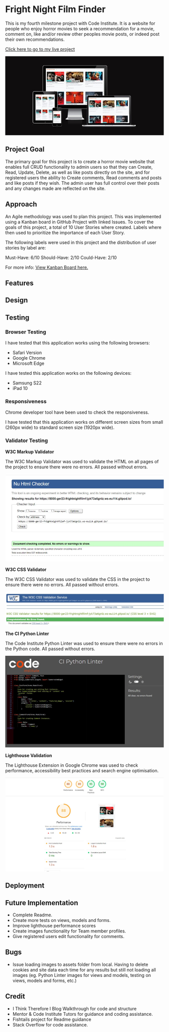 # Fright Night Film Finder

This is my fourth milestone project with Code Institute. It is a website for people who enjoy horror movies to seek a recommendation for a movie, comment on, like and/or review other peoples movie posts, or indeed post their own recommendations.

[Click here to go to my live project](https://fnff-app-762333af5e41.herokuapp.com/)

![image of mobile devices of varying sizes displaying the website at different points on the page](FNFF/assets/Responsive.jpg)


## Project Goal

The primary goal for this project is to create a horror movie website that enables full CRUD functionality to admin users so that they can Create, Read, Update, Delete, as well as like posts directly on the site, and for registered users the ability to Create comments, Read comments and posts and like posts if they wish. The admin user has full control over their posts and any changes made are reflected on the site.

## Approach

An Agile methodology was used to plan this project. This was implemented using a Kanban board in GitHub Project with linked Issues. To cover the goals of this project, a total of 10 User Stories where created. Labels where then used to prioritize the importance of each User Story.

The following labels were used in this project and the distribution of user stories by label are:

Must-Have: 6/10
Should-Have: 2/10
Could-Have: 2/10

For more info: [View Kanban Board here.](https://github.com/users/Ger-23/projects/7)

## Features


## Design


## Testing

### Browser Testing

I have tested that this application works using the following browsers:

  - Safari Version
  - Google Chrome
  - Microsoft Edge

I have tested this application works on the following devices:

  - Samsung S22
  - iPad 10

### Responsiveness

Chrome developer tool have been used to check the responsiveness.

I have tested that this application works on different screen sizes from small (260px wide) to standard screen size (1920px wide).


### Validator Testing

**W3C Markup Validator**

The W3C Markup Validator was used to validate the HTML on all pages of the project to ensure there were no errors. 
All passed without errors.

![image of W3C Markup Validator results](FNFF/assets/htmlvalidate.jpg)

**W3C CSS Validator**

The W3C CSS Validator was used to validate the CSS in the project to ensure there were no errors. 
All passed without errors.

![image of W3C CSS Validator results](FNFF/assets/cssvalidate.jpg)


**The CI Python Linter**

The Code Institute Python Linter was used to ensure there were no errors in the Python code. 
All passed without errors.

![image of CI Python Linter results](FNFF/assets/pythonformstest.jpg)


**Lighthouse Validation**

The Lighthouse Extension in Google Chrome was used to check performance, accessibility best practices 
and search engine optimisation. 

![image of Lighthouse Validation results](FNFF/assets/lighthousevalidate.jpg)


## Deployment


## Future Implementation

  - Complete Readme.
  - Create more tests on views, models and forms.
  - Improve lighthouse performance scores
  - Create images functionality for Team member profiles.
  - Give registered users edit functionality for comments.


## Bugs

- Issue loading images to assets folder from local. Having to delete cookies
and site data each time for any results but still not loading all images 
(eg. Python Linter images for views and models, testing on views, models and forms, etc.)


## Credit

- I Think Therefore I Blog Walkthrough for code and structure
- Mentor & Code Institute Tutors for guidance and coding assistance.
- Fishtails project for Readme guidance
- Stack Overflow for code assistance.